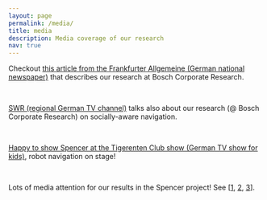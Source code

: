 ```yaml
---
layout: page
permalink: /media/
title: media
description: Media coverage of our research
nav: true
---
```


<div class="row">
    <div class="col-sm mt-3 mt-md-0">
        <p>Checkout <a href="https://www.faz.net/aktuell/wirtschaft/bosch-investiert-millionen-in-kuenstliche-intelligenz-15156050.html">this article from the Frankfurter Allgemeine (German national newspaper)</a> that describes our research at Bosch Corporate Research.</p>
        <br>
        <p><a href="https://youtu.be/zUZN5TBumJg?t=1441">SWR (regional German TV channel)</a> talks also about our research (@ Bosch Corporate Research) on socially-aware navigation.</p>
        <br>
        <p><a href="https://youtu.be/Dp5JUrF3dDU?t=898">Happy to show Spencer at the Tigerenten Club show (German TV show for kids)</a>, robot navigation on stage!</p>
        <br>
                        <p>Lots of media attention for our results in the Spencer project! See [<a href="https://www.telegraph.co.uk/technology/news/12020279/Amsterdam-airport-introduces-robot-guide-to-stop-passengers-missing-flights.html">1</a>, <a href="https://www.lonelyplanet.com/articles/lost-in-schiphol-airport-let-a-robot-named-spencer-help-you">2</a>, <a href="https://www.theverge.com/2015/11/27/9806748/spencer-is-your-new-airport-robot-buddy">3</a>].</p>
    </div>
</div>
